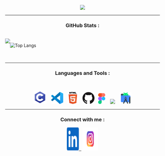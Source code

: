 <!-- HeaderImage -->
<p align="center">
  <img src="https://raw.githubusercontent.com/Nipun-Das/Nipun-Das/main/images/Header_Image.png" width="900"/>
</p>  
<hr>

<!-- GitHub Stats -->
### <h3 align="middle">GitHub Stats :</h3></br>
<img align="left" src="https://github-readme-stats.vercel.app/api?username=Nipun-Das&count_private=true&include_all_commits=true&show_icons=true&title_color=007bff&text_color=e7e7e7&icon_color=007bff&bg_color=171c28" />
<a/>

<!-- Top Langs -->
![Top Langs](https://github-readme-stats.vercel.app/api/top-langs/?username=Nipun-Das&layout=compact&title_color=007bff&text_color=e7e7e7&icon_color=007bff&bg_color=171c28)</br></br></br>
<hr>

<!-- Languages and Tools -->
### <h3 align="middle">Languages and Tools :</h3></br>
<p align="center">
  <img width="43" src="images/icons8-c-programming-48.png" />&nbsp;&nbsp;&nbsp;
  <img width="39" src="https://raw.githubusercontent.com/github/explore/80688e429a7d4ef2fca1e82350fe8e3517d3494d/topics/visual-studio-code/visual-studio-code.png" />&nbsp;&nbsp;
  <img width="39" src="https://raw.githubusercontent.com/github/explore/80688e429a7d4ef2fca1e82350fe8e3517d3494d/topics/html/html.png" />&nbsp;&nbsp;
  <img width="39" src="https://raw.githubusercontent.com/github/explore/78df643247d429f6cc873026c0622819ad797942/topics/github/github.png" />&nbsp;&nbsp;
  <img width="23" src="images/figma-1-logo-png-transparent.png" />&nbsp;&nbsp;&nbsp;
  <img width="33" src="images/Kotlin_logo.png" />&nbsp;&nbsp;&nbsp;
  <img width="39" src="images/icons8-android-studio-48.png" />
  
  
  
</p>   
<hr>

<!-- Connect -->
### <h3 align="middle">Connect with me :</h3>
<p align="center">
 <a href="https://www.linkedin.com/in/nipun-das-74628b206/"><img alt="GitHub" height="75" width="39" src="images/linkedinn.svg">&nbsp;&nbsp;</a>
<!--  <a href="https://github.com/Nipun-Das"><img alt="GitHub" height="75" width="44" src="images/githubbb.svg">&nbsp;&nbsp;</a> -->
 <a href="https://www.instagram.com/nipun.das_/"><img alt="GitHub" height="75" width="51" src="images/insta.svg"></a>
</p>   



     
                      


